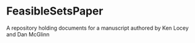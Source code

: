 FeasibleSetsPaper
=================

A repository holding documents for a manuscript authored by Ken Locey and Dan McGlinn
